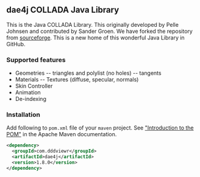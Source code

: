 ## dae4j COLLADA Java Library

This is the Java COLLADA Library. This originally developed by Pelle Johnsen and contributed by Sander Groen. We have forked the repository from [sourceforge](https://sourceforge.net/p/dae4j/home/Home/).
This is a new home of this wonderful Java Library in GitHub.

 ### Supported features
-  Geometries
--   triangles and polylist (no holes)
--   tangents
-  Materials
--   Textures (diffuse, specular, normals)
-  Skin Controller
-  Animation
-  De-indexing


### Installation

Add following to `pom.xml` file of your `maven` project. See ["Introduction to the POM"](https://maven.apache.org/guides/introduction/introduction-to-the-pom.html) in the Apache Maven documentation.

```xml
<dependency>
  <groupId>com.dddviewr</groupId>
  <artifactId>dae4j</artifactId>
  <version>1.8.0</version>
</dependency>
```